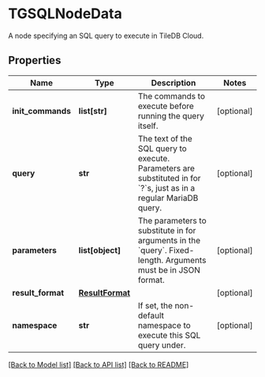 # TGSQLNodeData

A node specifying an SQL query to execute in TileDB Cloud. 
## Properties
Name | Type | Description | Notes
------------ | ------------- | ------------- | -------------
**init_commands** | **list[str]** | The commands to execute before running the query itself. | [optional] 
**query** | **str** | The text of the SQL query to execute. Parameters are substituted in for &#x60;?&#x60;s, just as in a regular MariaDB query.  | [optional] 
**parameters** | **list[object]** | The parameters to substitute in for arguments in the &#x60;query&#x60;. Fixed-length. Arguments must be in JSON format.  | [optional] 
**result_format** | [**ResultFormat**](ResultFormat.md) |  | [optional] 
**namespace** | **str** | If set, the non-default namespace to execute this SQL query under.  | [optional] 

[[Back to Model list]](../README.md#documentation-for-models) [[Back to API list]](../README.md#documentation-for-api-endpoints) [[Back to README]](../README.md)


